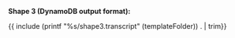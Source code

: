 **Shape 3 (DynamoDB output format):**

{{ include (printf "%s/shape3.transcript" (templateFolder)) . | trim}}

